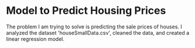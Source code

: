 # Model to Predict Housing Prices

The problem I am trying to solve is predicting the sale prices of houses.  I analyzed the dataset 'houseSmallData.csv', cleaned the data, and created a linear regression model.

